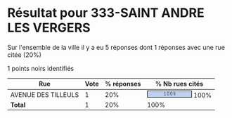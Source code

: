 # Résultat pour 333-SAINT ANDRE LES VERGERS

Sur l'ensemble de la ville il y a eu 5 réponses dont 1 réponses avec une rue citée (20%)

1 points noirs identifiés

| Rue | Vote | % réponses | % Nb rues cités|
|-----|------|------------|----------------|
| AVENUE DES TILLEULS | 1 | 20% | <img src="../../img/bar_100.gif" />&nbsp;100%|
| **Total** | 1 | 20% | 100%|

